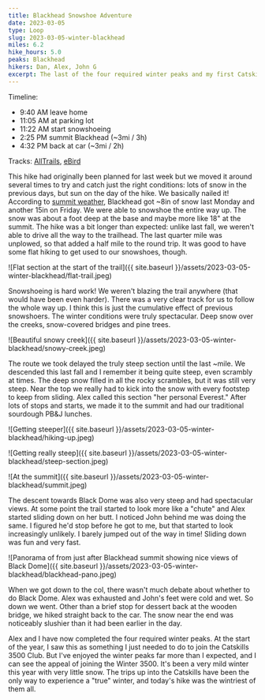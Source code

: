 ```yaml
---
title: Blackhead Snowshoe Adventure
date: 2023-03-05
type: Loop
slug: 2023-03-05-winter-blackhead
miles: 6.2
hike_hours: 5.0
peaks: Blackhead
hikers: Dan, Alex, John G
excerpt: The last of the four required winter peaks and my first Catskills snowshoeing adventure. Alex's "personal Everest".
---
```


Timeline:

- 9:40 AM leave home
- 11:05 AM at parking lot
- 11:22 AM start snowshoeing
- 2:25 PM summit Blackhead (~3mi / 3h)
- 4:32 PM back at car (~3mi / 2h)

Tracks: [AllTrails], [eBird]

This hike had originally been planned for last week but we moved it around several times to try and catch just the right conditions: lots of snow in the previous days, but sun on the day of the hike. We basically nailed it! According to [summit weather], Blackhead got ~8in of snow last Monday and another 15in on Friday. We were able to snowshoe the entire way up. The snow was about a foot deep at the base and maybe more like 18" at the summit. The hike was a bit longer than expected: unlike last fall, we weren't able to drive all the way to the trailhead. The last quarter mile was unplowed, so that added a half mile to the round trip. It was good to have some flat hiking to get used to our snowshoes, though.

![Flat section at the start of the trail]({{ site.baseurl }}/assets/2023-03-05-winter-blackhead/flat-trail.jpeg)

Snowshoeing is hard work! We weren't blazing the trail anywhere (that would have been even harder). There was a very clear track for us to follow the whole way up. I think this is just the cumulative effect of previous snowshoers. The winter conditions were truly spectacular. Deep snow over the creeks, snow-covered bridges and pine trees.

![Beautiful snowy creek]({{ site.baseurl }}/assets/2023-03-05-winter-blackhead/snowy-creek.jpeg)

The route we took delayed the truly steep section until the last ~mile. We descended this last fall and I remember it being quite steep, even scrambly at times. The deep snow filled in all the rocky scrambles, but it was still very steep. Near the top we really had to kick into the snow with every footstep to keep from sliding. Alex called this section "her personal Everest." After lots of stops and starts, we made it to the summit and had our traditional sourdough PB&J lunches.

![Getting steeper]({{ site.baseurl }}/assets/2023-03-05-winter-blackhead/hiking-up.jpeg)

![Getting really steep]({{ site.baseurl }}/assets/2023-03-05-winter-blackhead/steep-section.jpeg)

![At the summit]({{ site.baseurl }}/assets/2023-03-05-winter-blackhead/summit.jpeg)

The descent towards Black Dome was also very steep and had spectacular views. At some point the trail started to look more like a "chute" and Alex started sliding down on her butt. I noticed John behind me was doing the same. I figured he'd stop before he got to me, but that started to look increasingly unlikely. I barely jumped out of the way in time! Sliding down was fun and very fast.

![Panorama of from just after Blackhead summit showing nice views of Black Dome]({{ site.baseurl }}/assets/2023-03-05-winter-blackhead/blackhead-pano.jpeg)

When we got down to the col, there wasn't much debate about whether to do Black Dome. Alex was exhausted and John's feet were cold and wet. So down we went. Other than a brief stop for dessert back at the wooden bridge, we hiked straight back to the car. The snow near the end was noticeably slushier than it had been earlier in the day.

Alex and I have now completed the four required winter peaks. At the start of the year, I saw this as something I just needed to do to join the Catskills 3500 Club. But I've enjoyed the winter peaks far more than I expected, and I can see the appeal of joining the Winter 3500. It's been a very mild winter this year with very little snow. The trips up into the Catskills have been the only way to experience a "true" winter, and today's hike was the wintriest of them all.

[AllTrails]: https://www.alltrails.com/explore/recording/afternoon-snowshoe-at-black-dome-and-thomas-cole-mountain-via-batavia-kill-trail-d40d35b
[eBird]: https://ebird.org/checklist/S130308701
[summit weather]: https://www.mountain-forecast.com/peaks/Blackhead-New-York/forecasts/1204
